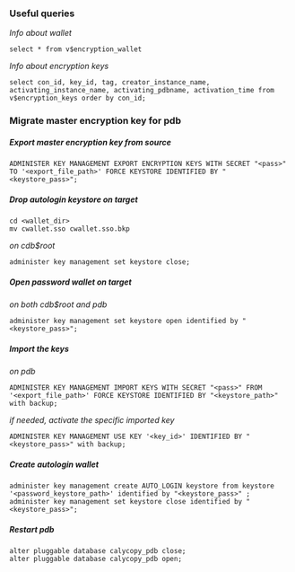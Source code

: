 ### Useful queries  
*Info about wallet*  

    select * from v$encryption_wallet  

*Info about encryption keys*  

    select con_id, key_id, tag, creator_instance_name, activating_instance_name, activating_pdbname, activation_time from v$encryption_keys order by con_id;  

### Migrate master encryption key for pdb
  
##### Export master encryption key from source  
    ADMINISTER KEY MANAGEMENT EXPORT ENCRYPTION KEYS WITH SECRET "<pass>" TO '<export_file_path>' FORCE KEYSTORE IDENTIFIED BY "<keystore_pass>";  
  
##### Drop autologin keystore on target  
    cd <wallet_dir>  
    mv cwallet.sso cwallet.sso.bkp  

*on cdb$root*  

    administer key management set keystore close;  
 
##### Open password wallet on target  

*on both cdb$root and pdb*  

    administer key management set keystore open identified by "<keystore_pass>";
 
##### Import the keys  
  
*on pdb*  

    ADMINISTER KEY MANAGEMENT IMPORT KEYS WITH SECRET "<pass>" FROM '<export_file_path>' FORCE KEYSTORE IDENTIFIED BY "<keystore_path>" with backup;  
  
*if needed, activate the specific imported key*  

    ADMINISTER KEY MANAGEMENT USE KEY '<key_id>' IDENTIFIED BY "<keystore_pass>" with backup;  
  
##### Create autologin wallet  
  
    administer key management create AUTO_LOGIN keystore from keystore '<password_keystore_path>' identified by "<keystore_pass>" ;  
    administer key management set keystore close identified by "<keystore_pass>";  
  
##### Restart pdb  
    alter pluggable database calycopy_pdb close;  
    alter pluggable database calycopy_pdb open;  
